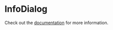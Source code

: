 # InfoDialog

Check out the [documentation](https://docs.commercetools.com/custom-applications/components/info-dialog) for more information.
